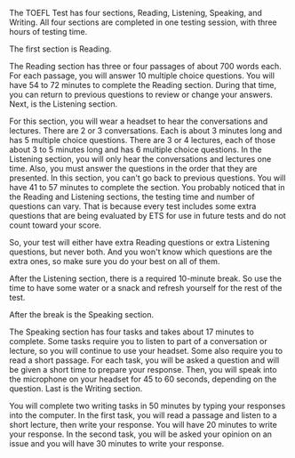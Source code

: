 The TOEFL Test has four sections, Reading, Listening, Speaking, and Writing. All four sections are completed in one testing session, with three hours of testing time.

The first section is Reading.

The Reading section has three or four passages of about 700 words each.
For each passage, you will answer 10 multiple choice questions.
You will have 54 to 72 minutes to complete the Reading section. During that time, you can return to previous questions to review or change your answers.
Next, is the Listening section.

For this section, you will wear a headset to hear the conversations and lectures.
There are 2 or 3 conversations. Each is about 3 minutes long and has 5 multiple choice questions.
There are 3 or 4 lectures, each of those about 3 to 5 minutes long and has 6 multiple choice questions.
In the Listening section, you will only hear the conversations and lectures one time. Also, you must answer the questions in the order that they are presented. In this section, you can't go back to previous questions.
You will have 41 to 57 minutes to complete the section.
You probably noticed that in the Reading and Listening sections, the testing time and number of questions can vary. That is because every test includes some extra questions that are being evaluated by ETS for use in future tests and do not count toward your score.

So, your test will either have extra Reading questions or extra Listening questions, but never both. And you won't know which questions are the extra ones, so make sure you do your best on all of them.

After the Listening section, there is a required 10-minute break. So use the time to have some water or a snack and refresh yourself for the rest of the test.

After the break is the Speaking section.

The Speaking section has four tasks and takes about 17 minutes to complete.
Some tasks require you to listen to part of a conversation or lecture, so you will continue to use your headset. Some also require you to read a short passage.
For each task, you will be asked a question and will be given a short time to prepare your response. Then, you will speak into the microphone on your headset for 45 to 60 seconds, depending on the question.
Last is the Writing section.

You will complete two writing tasks in 50 minutes by typing your responses into the computer.
In the first task, you will read a passage and listen to a short lecture, then write your response. You will have 20 minutes to write your response.
In the second task, you will be asked your opinion on an issue and you will have 30 minutes to write your response.

